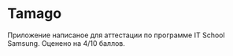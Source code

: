 # Tamago
Приложение написаное для аттестации по программе IT School Samsung. Оценено на 4/10 баллов.
